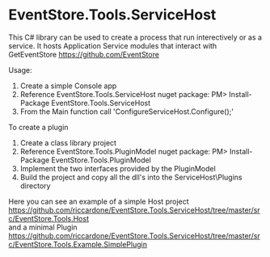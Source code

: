 # EventStore.Tools.ServiceHost
This C# library can be used to create a process that run interectively or as a service. It hosts Application Service modules that interact with GetEventStore https://github.com/EventStore  
  
Usage:  
1) Create a simple Console app  
2) Reference EventStore.Tools.ServiceHost nuget package: PM> Install-Package EventStore.Tools.ServiceHost  
3) From the Main function call 'ConfigureServiceHost.Configure();' 

To create a plugin  
1) Create a class library project   
2) Reference EventStore.Tools.PluginModel nuget package: PM> Install-Package EventStore.Tools.PluginModel   
3) Implement the two interfaces provided by the PluginModel  
4) Build the project and copy all the dll's into the ServiceHost\Plugins directory  
  
Here you can see an example of a simple Host project   https://github.com/riccardone/EventStore.Tools.ServiceHost/tree/master/src/EventStore.Tools.Host  
and a minimal Plugin  
https://github.com/riccardone/EventStore.Tools.ServiceHost/tree/master/src/EventStore.Tools.Example.SimplePlugin 
